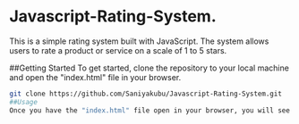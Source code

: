 # Javascript-Rating-System.
This is a simple rating system built with JavaScript. The system allows users to rate a product or service on a scale of 1 to 5 stars.

##Getting Started
To get started, clone the repository to your local machine and open the "index.html" file in your browser.
```bash
git clone https://github.com/Saniyakubu/Javascript-Rating-System.git
##Usage
Once you have the "index.html" file open in your browser, you will see a product or service that you can rate. Simply click on the stars to rate the product or service. The rating will be displayed in real-time.
